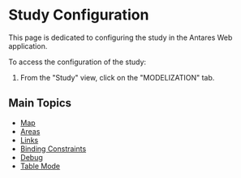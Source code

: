 # Study Configuration

This page is dedicated to configuring the study in the Antares Web application.

To access the configuration of the study:

1. From the "Study" view, click on the "MODELIZATION" tab.

## Main Topics

- [Map](study/01-map.md)
- [Areas](study/02-areas.md)
- [Links](study/03-links.md)
- [Binding Constraints](study/04-binding-constraints.md)
- [Debug](study/05-debug.md)
- [Table Mode](study/06-table-mode.md)
